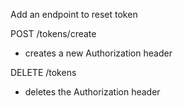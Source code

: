 Add an endpoint to reset token

<!-- "Login" route -->
POST /tokens/create

- creates a new Authorization header

<!-- "Logout" route -->
DELETE /tokens

- deletes the Authorization header
